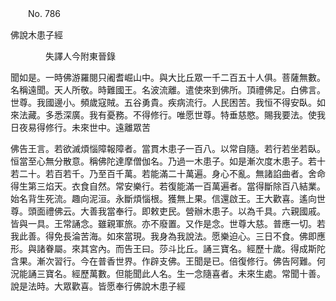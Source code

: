 ﻿　　No. 786

佛說木患子經

　　　　失譯人今附東晉錄


聞如是。一時佛游羅閱只阇耆崛山中。與大比丘眾一千二百五十人俱。菩薩無數。名稱遠聞。天人所敬。時難國王。名波流離。遣使來到佛所。頂禮佛足。白佛言。世尊。我國邊小。頻歲寇賊。五谷勇貴。疾病流行。人民困苦。我恒不得安臥。如來法藏。多悉深廣。我有憂務。不得修行。唯愿世尊。特垂慈愍。賜我要法。使我日夜易得修行。未來世中。遠離眾苦

佛告王言。若欲滅煩惱障報障者。當貫木患子一百八。以常自隨。若行若坐若臥。恒當至心無分散意。稱佛陀達摩僧伽名。乃過一木患子。如是漸次度木患子。若十若二十。若百若千。乃至百千萬。若能滿二十萬遍。身心不亂。無諸諂曲者。舍命得生第三焰天。衣食自然。常安樂行。若復能滿一百萬遍者。當得斷除百八結業。始名背生死流。趣向泥洹。永斷煩惱根。獲無上果。信還啟王。王大歡喜。遙向世尊。頭面禮佛云。大善我當奉行。即敕吏民。營辦木患子。以為千具。六親國戚。皆與一具。王常誦念。雖親軍旅。亦不廢置。又作是念。世尊大慈。普應一切。若我此善。得免長淪苦海。如來當現。我身為我說法。愿樂迫心。三日不食。佛即應形。與諸眷屬。來其宮內。而告王曰。莎斗比丘。誦三寶名。經歷十歲。得成斯陀含果。漸次習行。今在普香世界。作辟支佛。王聞是已。倍復修行。佛告阿難。何況能誦三寶名。經歷萬數。但能聞此人名。生一念隨喜者。未來生處。常聞十善。說是法時。大眾歡喜。皆愿奉行佛說木患子經
